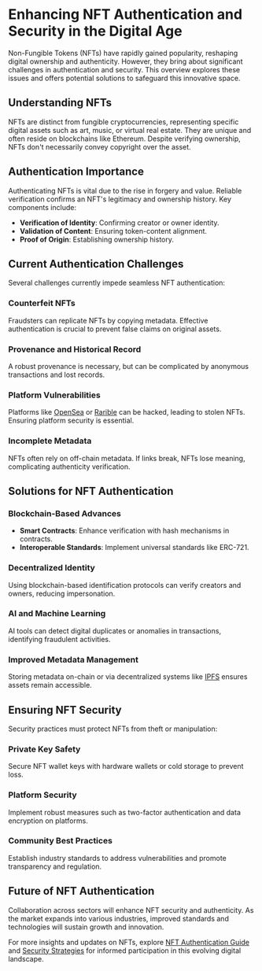 # Enhancing NFT Authentication and Security in the Digital Age

Non-Fungible Tokens (NFTs) have rapidly gained popularity, reshaping digital ownership and authenticity. However, they bring about significant challenges in authentication and security. This overview explores these issues and offers potential solutions to safeguard this innovative space.

## Understanding NFTs

NFTs are distinct from fungible cryptocurrencies, representing specific digital assets such as art, music, or virtual real estate. They are unique and often reside on blockchains like Ethereum. Despite verifying ownership, NFTs don't necessarily convey copyright over the asset.

## Authentication Importance

Authenticating NFTs is vital due to the rise in forgery and value. Reliable verification confirms an NFT's legitimacy and ownership history. Key components include:

- **Verification of Identity**: Confirming creator or owner identity.
- **Validation of Content**: Ensuring token-content alignment.
- **Proof of Origin**: Establishing ownership history.

## Current Authentication Challenges

Several challenges currently impede seamless NFT authentication:

### Counterfeit NFTs

Fraudsters can replicate NFTs by copying metadata. Effective authentication is crucial to prevent false claims on original assets.

### Provenance and Historical Record

A robust provenance is necessary, but can be complicated by anonymous transactions and lost records.

### Platform Vulnerabilities

Platforms like [OpenSea](https://opensea.io) or [Rarible](https://rarible.com) can be hacked, leading to stolen NFTs. Ensuring platform security is essential.

### Incomplete Metadata

NFTs often rely on off-chain metadata. If links break, NFTs lose meaning, complicating authenticity verification.

## Solutions for NFT Authentication

### Blockchain-Based Advances

- **Smart Contracts**: Enhance verification with hash mechanisms in contracts.
- **Interoperable Standards**: Implement universal standards like ERC-721.

### Decentralized Identity

Using blockchain-based identification protocols can verify creators and owners, reducing impersonation.

### AI and Machine Learning

AI tools can detect digital duplicates or anomalies in transactions, identifying fraudulent activities.

### Improved Metadata Management

Storing metadata on-chain or via decentralized systems like [IPFS](https://ipfs.io) ensures assets remain accessible.

## Ensuring NFT Security

Security practices must protect NFTs from theft or manipulation:

### Private Key Safety

Secure NFT wallet keys with hardware wallets or cold storage to prevent loss.

### Platform Security

Implement robust measures such as two-factor authentication and data encryption on platforms.

### Community Best Practices

Establish industry standards to address vulnerabilities and promote transparency and regulation.

## Future of NFT Authentication

Collaboration across sectors will enhance NFT security and authenticity. As the market expands into various industries, improved standards and technologies will sustain growth and innovation.

For more insights and updates on NFTs, explore [NFT Authentication Guide](https://example.com) and [Security Strategies](https://example.com) for informed participation in this evolving digital landscape.